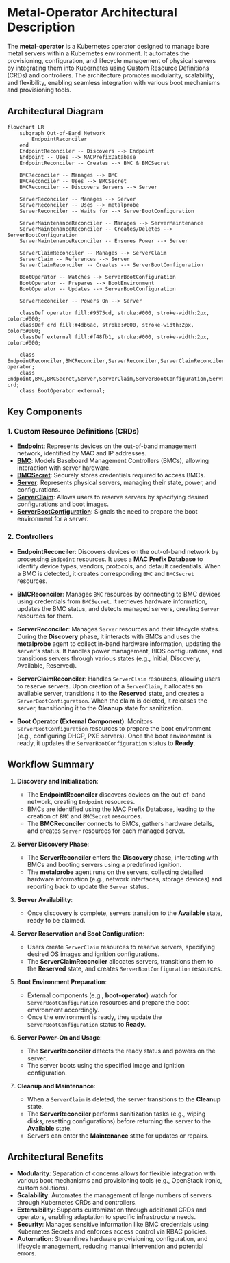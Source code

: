 # Metal-Operator Architectural Description

The **metal-operator** is a Kubernetes operator designed to manage bare metal servers within a Kubernetes environment. It automates the provisioning, configuration, and lifecycle management of physical servers by integrating them into Kubernetes using Custom Resource Definitions (CRDs) and controllers. The architecture promotes modularity, scalability, and flexibility, enabling seamless integration with various boot mechanisms and provisioning tools.

## Architectural Diagram

```mermaid
flowchart LR
    subgraph Out-of-Band Network
        EndpointReconciler
    end
    EndpointReconciler -- Discovers --> Endpoint
    Endpoint -- Uses --> MACPrefixDatabase
    EndpointReconciler -- Creates --> BMC & BMCSecret

    BMCReconciler -- Manages --> BMC
    BMCReconciler -- Uses --> BMCSecret
    BMCReconciler -- Discovers Servers --> Server

    ServerReconciler -- Manages --> Server
    ServerReconciler -- Uses --> metalprobe
    ServerReconciler -- Waits for --> ServerBootConfiguration
    
    ServerMaintenanceReconciler -- Manages --> ServerMaintenance
    ServerMaintenanceReconciler -- Creates/Deletes --> ServerBootConfiguration
    ServerMaintenanceReconciler -- Ensures Power --> Server

    ServerClaimReconciler -- Manages --> ServerClaim
    ServerClaim -- References --> Server
    ServerClaimReconciler -- Creates --> ServerBootConfiguration

    BootOperator -- Watches --> ServerBootConfiguration
    BootOperator -- Prepares --> BootEnvironment
    BootOperator -- Updates --> ServerBootConfiguration

    ServerReconciler -- Powers On --> Server

    classDef operator fill:#9575cd, stroke:#000, stroke-width:2px, color:#000;
    classDef crd fill:#4db6ac, stroke:#000, stroke-width:2px, color:#000;
    classDef external fill:#f48fb1, stroke:#000, stroke-width:2px, color:#000;

    class EndpointReconciler,BMCReconciler,ServerReconciler,ServerClaimReconciler,ServerMaintenanceReconciler operator;
    class Endpoint,BMC,BMCSecret,Server,ServerClaim,ServerBootConfiguration,ServerMaintenance crd;
    class BootOperator external;
```

## Key Components

### 1. Custom Resource Definitions (CRDs)

- [**Endpoint**](concepts/endpoints.md): Represents devices on the out-of-band management network, identified by MAC and IP addresses.
- [**BMC**](concepts/bmcs.md): Models Baseboard Management Controllers (BMCs), allowing interaction with server hardware.
- [**BMCSecret**](concepts/bmcsecrets.md): Securely stores credentials required to access BMCs.
- [**Server**](concepts/servers.md): Represents physical servers, managing their state, power, and configurations.
- [**ServerClaim**](concepts/serverclaims.md): Allows users to reserve servers by specifying desired configurations and boot images.
- [**ServerBootConfiguration**](concepts/serverbootconfigurations.md): Signals the need to prepare the boot environment for a server.

### 2. Controllers

- **EndpointReconciler**: Discovers devices on the out-of-band network by processing `Endpoint` resources. It uses a **MAC Prefix Database** to identify device types, vendors, protocols, and default credentials. When a BMC is detected, it creates corresponding `BMC` and `BMCSecret` resources.

- **BMCReconciler**: Manages `BMC` resources by connecting to BMC devices using credentials from `BMCSecret`. It retrieves hardware information, updates the BMC status, and detects managed servers, creating `Server` resources for them.

- **ServerReconciler**: Manages `Server` resources and their lifecycle states. During the **Discovery** phase, it interacts with BMCs and uses the **metalprobe** agent to collect in-band hardware information, updating the server's status. It handles power management, BIOS configurations, and transitions servers through various states (e.g., Initial, Discovery, Available, Reserved).

- **ServerClaimReconciler**: Handles `ServerClaim` resources, allowing users to reserve servers. Upon creation of a `ServerClaim`, it allocates an available server, transitions it to the **Reserved** state, and creates a `ServerBootConfiguration`. When the claim is deleted, it releases the server, transitioning it to the **Cleanup** state for sanitization.

- **Boot Operator (External Component)**: Monitors `ServerBootConfiguration` resources to prepare the boot environment (e.g., configuring DHCP, PXE servers). Once the boot environment is ready, it updates the `ServerBootConfiguration` status to **Ready**.

## Workflow Summary

1. **Discovery and Initialization**:
    - The **EndpointReconciler** discovers devices on the out-of-band network, creating `Endpoint` resources.
    - BMCs are identified using the MAC Prefix Database, leading to the creation of `BMC` and `BMCSecret` resources.
    - The **BMCReconciler** connects to BMCs, gathers hardware details, and creates `Server` resources for each managed server.

2. **Server Discovery Phase**:
    - The **ServerReconciler** enters the **Discovery** phase, interacting with BMCs and booting servers using a predefined ignition.
    - The **metalprobe** agent runs on the servers, collecting detailed hardware information (e.g., network interfaces, storage devices) and reporting back to update the `Server` status.

3. **Server Availability**:
    - Once discovery is complete, servers transition to the **Available** state, ready to be claimed.

4. **Server Reservation and Boot Configuration**:
    - Users create `ServerClaim` resources to reserve servers, specifying desired OS images and ignition configurations.
    - The **ServerClaimReconciler** allocates servers, transitions them to the **Reserved** state, and creates `ServerBootConfiguration` resources.

5. **Boot Environment Preparation**:
    - External components (e.g., **boot-operator**) watch for `ServerBootConfiguration` resources and prepare the boot environment accordingly.
    - Once the environment is ready, they update the `ServerBootConfiguration` status to **Ready**.

6. **Server Power-On and Usage**:
    - The **ServerReconciler** detects the ready status and powers on the server.
    - The server boots using the specified image and ignition configuration.

7. **Cleanup and Maintenance**:
    - When a `ServerClaim` is deleted, the server transitions to the **Cleanup** state.
    - The **ServerReconciler** performs sanitization tasks (e.g., wiping disks, resetting configurations) before returning the server to the **Available** state.
    - Servers can enter the **Maintenance** state for updates or repairs.

## Architectural Benefits

- **Modularity**: Separation of concerns allows for flexible integration with various boot mechanisms and provisioning tools (e.g., OpenStack Ironic, custom solutions).
- **Scalability**: Automates the management of large numbers of servers through Kubernetes CRDs and controllers.
- **Extensibility**: Supports customization through additional CRDs and operators, enabling adaptation to specific infrastructure needs.
- **Security**: Manages sensitive information like BMC credentials using Kubernetes Secrets and enforces access control via RBAC policies.
- **Automation**: Streamlines hardware provisioning, configuration, and lifecycle management, reducing manual intervention and potential errors.
